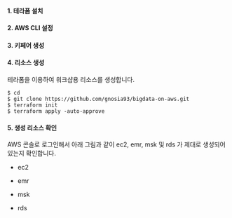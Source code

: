 #### 1. 테라폼 설치 ####


#### 2. AWS CLI 설정 ####


#### 3. 키페어 생성 ####


#### 4. 리소스 생성 ####

테라폼을 이용하여 워크샵용 리소스를 생성합니다.



```
$ cd 
$ git clone https://github.com/gnosia93/bigdata-on-aws.git
$ terraform init
$ terraform apply -auto-approve
```

#### 5. 생성 리소스 확인 ####

AWS 콘솔로 로그인해서 아래 그림과 같이 ec2, emr, msk 및 rds 가 제대로 생성되어 있는지 확인합니다.  

* ec2


* emr


* msk


* rds
